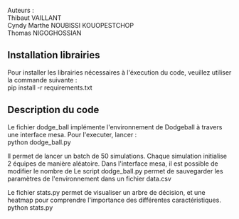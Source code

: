 Auteurs :  
Thibaut VAILLANT   
Cyndy Marthe NOUBISSI KOUOPESTCHOP  
Thomas NIGOGHOSSIAN  


## Installation librairies

Pour installer les librairies nécessaires à l'éxecution du code, veuillez utiliser la commande suivante :  
pip install -r requirements.txt


## Description du code

Le fichier dodge_ball implémente l'environnement de Dodgeball à travers une interface mesa. Pour l'executer, lancer :  
python dodge_ball.py  

Il permet de lancer un batch de 50 simulations. Chaque simulation initialise 2 équipes de manière aléatoire. Dans l'interface mesa, il est possible de modifier le nombre de 
Le script dodge_ball.py permet de sauvegarder les paramètres de l'environnement dans un fichier data.csv

Le fichier stats.py permet de visualiser un arbre de décision, et une heatmap pour comprendre l'importance des différentes caractéristiques.
python stats.py
